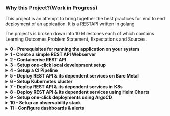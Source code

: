### Why this Project?(Work in Progress)
This project is an attempt to bring together the best practices for end to end deployment of an appication. It is a RESTAPI written in golang

The projects is broken down into 10 Milestones each of which contains Learning Outcomes,Problem Statement, Expectations and Sources.

<details>
<summary><b>0 - Prerequisites for running the application on your system</b></summary>

This project requires the following tools to be installed on your system:

1) Make

   i) Windows Users (Chocolatey):

   Install Chocolatey from https://chocolatey.org/.
   
   Open a terminal window and run:
   
        choco install make 
        
   ii) Mac users(Homebrew):
   
   Open Terminal and run:
   
        /bin/bash -c "$(curl -fsSL https://raw.githubusercontent.com/Homebrew/install/HEAD/install.sh)" 
   
   Follow the on-screen instructions for Homebrew installation. Then, run:
   
        brew install make 

   iii) For Debian based distro run
   
         sudo apt-get update && sudo apt-get install make

   iv) For RPM based distro
   
         sudo yum update && sudo yum install make

2) Docker
   
    Visit the official Docker documentation: https://docs.docker.com/engine/install/
   
    Follow the installation instructions specific to your operating system (Windows, macOS, or Linux).

3) Install Mysql and configure it (The version used in the application is 8.0)

3) Create a .env file to inject the following environment variables into the container


        DB_USER=     
        DB_PASSWORD=
        DB_HOST=             Fill in the required details created as part of step 3
        DB_PORT=
        DB_NAME=
        MYSQL_ROOT_PASSWORD= 

5) Use make commands in the Makefile  to run docker compose (Complete step 4)

</details>



<details>
<summary><b>1 - Create a simple REST API Webserver</b></summary>
  
### Learning Outcomes
  
Learnt about the best practices for REST APIs.

Learnt about the Twelve-Factor App methodology.

### Problem Statement

Create a student CRUD REST API using Golang and Gin


### Functional Requirement

Using the API we should be able to perform the following operations.

Add a new student.

Get all students.

Get a student with an ID.

Update existing student information.

Delete a student record.

### Expectations

Create a public repository on GitHub.

The repository should contain the following

        README.md file explaining the purpose of the repo, along with local setup instructions.
              
        Explicitly maintaining dependencies in a file ex (pom.xml, build.gradle, go.mod, requirements.txt, etc).
              
        Makefile to build and run the REST API locally.
              
        Ability to run DB schema migrations to create the student table.
              
        Config (such as database URL) should not be hard-coded in the code and should be passed through environment variables.
              
        Postman collection for the APIs.

API expectations
        Support API versioning (e.g., api/v1/<resource>).
        
        Using proper HTTP verbs for different operations.
        
        API should emit meaningful logs with appropriate log levels.
        
        API should have a /healthcheck endpoint.
        
        Unit tests for different endpoints.

### Further Reading

        The Twelve-Factor App
        
        Readme Driven Development
        
        Best Practices for REST API design

</details>

<details>
<summary><b>2 - Containerise REST API</b></summary>
<!-- Include details for Milestone 2 here -->
  
  ## Learning Outcomes

  Learnt how to Dockerise an application.

  Learnt about Mutli-stage Dockerfile.

  Learnt about Dockerfile best practices.

## Problem Statement
Create Dockerfile for the REST API.
## Expectations


    1) API should be run using the docker image.

    2) Dockerfile should have different stages to build and run the API.

    3) We should be able to inject environment variables while running the docker container at runtime.

    4) README.md should be updated with proper instructions to build the image and run the docker container.

    5) Similarly appropriate make targets should be added in the Makefile.

    6) The docker image should be properly tagged using semver tagging, use of latest tag is heavily discouraged.

    7) Appropriate measures should be taken to reduce docker image size. We want our images to have a small size footprint. 

## Sources

    Dockerfile Best Practices

    Advanced Dockerfile

    Hadolint

    Semantic versioning
</details>

<details>
<summary><b>3 - Setup one-click local development setup</b></summary>

## Problem Statement
  We want to simplify the process of setting up API on the local machine for development. The idea is to enable other   team members to run the API and its dependent services with the least amount of steps involved in getting this up and running. 
  
We won’t be assuming that other team members have the required tools already installed on their local. So we will be going one step further and providing them with simple bash functions to install the required tools.
## Expectations

  1)  API and its dependent services should be run using docker-compose.
    
  2)  README.md file should be updated with instructions
     
       i) To add pre-requisites for any existing tools that must already be installed (e.g., docker, make, etc)
      
  3)  When we run the make target to start the REST API docker container,
     
       i) Later it should invoke the docker compose command to start the API docker container and dependent services
      
 ## Source
 
 Docker compose docs

</details>




<details>
<summary><b>4 - Setup a CI Pipeline</b></summary>

#### Problem Statement:
Implementing a Continuous Integration (CI) pipeline is crucial for automating the build, test, and deployment processes of our application. The goal is to set up a CI pipeline that automatically builds and tests our codebase whenever changes are pushed to the repository.

#### Learning Outcomes:
- Understanding of CI/CD concepts and practices.
- Experience with popular CI tools such as Jenkins, GitLab CI, or GitHub Actions.
- Knowledge of configuring build scripts, running tests, and automating deployment tasks.

#### Expectations:
- Configure a CI pipeline to automatically build the project when changes are pushed to the repository.
- Include steps for running unit tests, integration tests, and any other relevant checks.
- Ensure that the CI pipeline integrates seamlessly with version control and notifies relevant stakeholders of build status.

#### Further Reading:
- [Continuous Integration, Delivery, and Deployment](https://www.atlassian.com/continuous-delivery/ci-vs-ci-vs-cd)
- [Introduction to GitLab CI/CD](https://docs.gitlab.com/ee/ci/)
- [GitHub Actions Documentation](https://docs.github.com/en/actions)

</details>

<details>
<summary><b>5 - Deploy REST API & its dependent services on Bare Metal</b></summary>

#### Problem Statement:
Deploying the REST API and its dependent services on bare metal servers provides full control over the infrastructure. The objective is to set up and configure the necessary servers to host the application and ensure its availability and reliability.

#### Learning Outcomes:
- Understanding of server provisioning and configuration management.
- Experience with deploying and managing applications on physical servers.
- Knowledge of networking, security, and monitoring practices for bare metal environments.

#### Expectations:
- Provision bare metal servers and install the required operating system and dependencies.
- Configure network settings, firewall rules, and security measures to protect the servers.
- Deploy the REST API and its dependent services, ensuring high availability and scalability.

</details>


<details>
<summary><b>6 - Setup Kubernetes cluster</b></summary>

#### Problem Statement:
Setting up a Kubernetes cluster provides a scalable and resilient platform for deploying containerized applications. The objective is to configure and deploy a Kubernetes cluster that can host our application and its dependent services.

#### Learning Outcomes:
- Understanding of Kubernetes architecture and components.
- Experience with provisioning and configuring Kubernetes clusters.
- Knowledge of deploying and managing applications in a Kubernetes environment.

#### Expectations:
- Provision a Kubernetes cluster on a cloud provider or on-premises infrastructure.
- Configure cluster networking, storage, and security settings.
- Deploy necessary Kubernetes resources such as pods, services, and ingresses for hosting the application.

</details>

<details>
<summary><b>7 - Deploy REST API & its dependent services in K8s</b></summary>

#### Problem Statement:
Deploying the REST API and its dependent services in a Kubernetes cluster leverages the benefits of container orchestration. The goal is to containerize the application components and deploy them as Kubernetes resources.

#### Learning Outcomes:
- Experience with containerization using Docker or other container runtimes.
- Understanding of Kubernetes deployment manifests and resource definitions.
- Knowledge of service discovery, load balancing, and scaling in Kubernetes.

#### Expectations:
- Containerize the REST API and its dependent services using Docker or other containerization tools.
- Write Kubernetes deployment and service manifests for each application component.
- Deploy the containerized applications to the Kubernetes cluster and verify their functionality.

</details>

<details>
<summary><b>8 - Deploy REST API & its dependent services using Helm Charts</b></summary>

#### Problem Statement:
Using Helm charts simplifies the deployment and management of complex applications in Kubernetes. The objective is to package the REST API and its dependent services into Helm charts and deploy them using Helm.

#### Learning Outcomes:
- Understanding of Helm chart structure and templating.
- Experience with creating custom Helm charts for applications.
- Knowledge of Helm commands for installing, upgrading, and managing releases.

#### Expectations:
- Organize the application components into Helm chart templates.
- Parameterize the Helm charts to allow customization during deployment.
- Deploy the Helm charts to the Kubernetes cluster using Helm and verify successful deployment.

</details>

<details>
<summary><b>9 - Setup one-click deployments using ArgoCD</b></summary>

#### Problem Statement:
ArgoCD provides a GitOps workflow for declarative continuous delivery of Kubernetes applications. The goal is to set up ArgoCD to automate deployments and maintain application configuration in sync with Git repositories.

#### Learning Outcomes:
- Understanding of GitOps principles and practices.
- Experience with setting up and configuring ArgoCD for Kubernetes clusters.
- Knowledge of managing application deployments and configuration with ArgoCD.

#### Expectations:
- Install and configure ArgoCD in the Kubernetes cluster.
- Define application manifests and sync policies in ArgoCD repositories.
- Automate application deployments by syncing changes from Git repositories to the cluster.

</details>

<details>
<summary><b>10 - Setup an observability stack</b></summary>

#### Problem Statement:
Monitoring and observability are essential for understanding the health and performance of our application. The objective is to set up an observability stack that includes logging, metrics, and tracing capabilities.

#### Learning Outcomes:
- Understanding of observability concepts and tools.
- Experience with setting up monitoring and logging solutions for distributed systems.
- Knowledge of analyzing and troubleshooting application issues using observability data.

#### Expectations:
- Deploy logging solutions such as Elasticsearch, Fluentd, and Kibana (EFK) or Loki and Grafana (Promtail).
- Set up metrics collection using Prometheus and visualize metrics with Grafana.
- Instrument the application code for distributed tracing using tools like Jaeger or Zipkin.

</details>

<details>
<summary><b>11 - Configure dashboards & alerts</b></summary>

#### Problem Statement:
Dashboards and alerts provide insights into the health and performance of our application and infrastructure. The goal is to configure dashboards and alerts based on key metrics and events.

#### Learning Outcomes:
- Understanding of monitoring dashboards and alerting systems.
- Experience with configuring dashboards and defining alerting rules.
- Knowledge of responding to alerts and troubleshooting issues proactively.

#### Expectations:
- Create dashboards in Grafana or similar tools to visualize important metrics and trends.
- Define alerting rules based on thresholds, anomalies, or specific events.
- Set up notification channels (e.g., email, Slack) to receive alerts and respond to incidents promptly.

</details>


